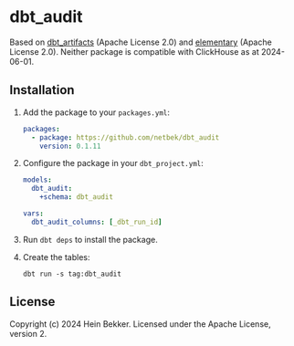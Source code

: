 # dbt_audit

Based on [dbt_artifacts](https://github.com/brooklyn-data/dbt_artifacts/tree/2.6.3) (Apache License 2.0) and [elementary](https://github.com/elementary-data/dbt-data-reliability/tree/0.15.2) (Apache License 2.0). Neither package is compatible with ClickHouse as at 2024-06-01.

## Installation

1. Add the package to your `packages.yml`:

    ```yaml
    packages:
      - package: https://github.com/netbek/dbt_audit
        version: 0.1.11
    ```

2. Configure the package in your `dbt_project.yml`:

    ```yaml
    models:
      dbt_audit:
        +schema: dbt_audit

    vars:
      dbt_audit_columns: [_dbt_run_id]
    ```

3. Run `dbt deps` to install the package.

4. Create the tables:

    ```shell
    dbt run -s tag:dbt_audit
    ```

## License

Copyright (c) 2024 Hein Bekker. Licensed under the Apache License, version 2.
